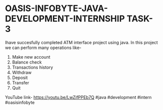 # OASIS-INFOBYTE-JAVA-DEVELOPMENT-INTERNSHIP TASK-3
Ihave succesfully completed ATM interface project using java.
In this project we can perform many operations like-
1. Make new account
2. Balance check
3. Transactions history
4. Withdraw
5. Deposit
6. Transfer
7. Quit


YouTube link- https://youtu.be/LwZifPPEb7Q
#java #development #intern #oasisinfobyte
   

